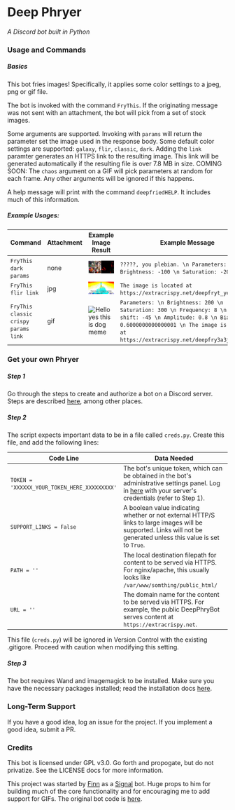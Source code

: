 # Deep Phryer

*A Discord bot built in Python*

### Usage and Commands

##### Basics

This bot fries images! Specifically, it applies some color settings to a jpeg, png or gif file.

The bot is invoked with the command `FryThis`. If the originating message was not sent with an attachment, the bot will pick from a set of stock images. 

Some arguments are supported. Invoking with `params` will return the parameter set the image used in the response body. 
Some default color settings are supported: `galaxy`, `flir`, `classic`, `dark`. 
Adding the `link` paramter generates an HTTPS link to the resulting image. This link will be generated automatically if the resulting file is over 7.8 MB in size.
COMING SOON: The `chaos` argument on a GIF will pick parameters at random for each frame. Any other arguments will be ignored if this happens.

A help message will print with the command `deepfriedHELP`. It includes much of this information.

##### Example Usages:

| Command | Attachment | Example Image Result | Example Message |
| ------- | ---------- | -------------------- | --------------- |
| `FryThis dark params` | none | ![cat does screm](extra/example_images/ex_4.jpg)| ```?????, you plebian. \n Parameters: \n Brightness: -100 \n Saturation: -200``` |
| `FryThis flir link` | jpg | ![fried chicken smoke plumes](extra/example_images/ex_5.jpg) | ```The image is located at https://extracrispy.net/deepfryt_yerm4s.jpg``` |
| `FryThis classic crispy params link` | gif | ![Hello yes this is dog meme](extra/example_images/ex_6.gif) | ```Parameters: \n Brightness: 200 \n Saturation: 300 \n Frequency: 8 \n Phase shift: -45 \n Amplitude: 0.8 \n Bias: 0.6000000000000001 \n The image is located at https://extracrispy.net/deepfry3a3jv1v7.gif``` | 

### Get your own Phryer

##### Step 1
Go through the steps to create and authorize a bot on a Discord server. Steps are described [here](https://www.devdungeon.com/content/make-discord-bot-python), among other places.

##### Step 2 
The script expects important data to be in a file called `creds.py`. Create this file, and add the following lines:

| Code Line | Data Needed | 
| --------- | ----------- | 
| `TOKEN = 'XXXXXX_YOUR_TOKEN_HERE_XXXXXXXXX'` | The bot's unique token, which can be obtained in the bot's administrative settings panel. Log in [here](https://www.discordapp.com/developers) with your server's credentials (refer to Step 1). | 
| `SUPPORT_LINKS = False` | A boolean value indicating whether or not external HTTP/S links to large images will be supported. Links will not be generated unless this value is set to `True`. |
| `PATH = ''` | The local destination filepath for content to be served via HTTPS. For nginx/apache, this usually looks like `/var/www/somthing/public_html/` |
| `URL = ''` | The domain name for the content to be served via HTTPS. For example, the public DeepPhryBot serves content at `https://extracrispy.net`. |


This file (`creds.py`) will be ignored in Version Control with the existing .gitigore. Proceed with caution when modifying this setting. 

##### Step 3
The bot requires Wand and imagemagick to be installed. Make sure you have the necessary packages installed; read the installation docs [here](http://docs.wand-py.org/en/0.4.1/guide/install.html).

### Long-Term Support

If you have a good idea, log an issue for the project. If you implement a good idea, submit a PR.

### Credits

This bot is licensed under GPL v3.0. Go forth and propogate, but do not privatize. See the LICENSE docs for more information.

This project was started by [Finn](https://github.com/thefinn93) as a [Signal](https://www.signal.org/) bot. Huge props to him for building much of the core functionality and for encouraging me to add support for GIFs. The original bot code is [here](https://git.callpipe.com/finn/deep-fried-sigger).
